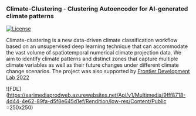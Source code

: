 ### Climate-Clustering - Clustering Autoencoder for AI-generated climate patterns
[![License](https://img.shields.io/badge/license-MIT-green)](./LICENSE)

Climate-clustering is a new data-driven climate classification workflow based on an unsupervised deep learning technique that can accommodate the vast volume of spatiotemporal numerical climate projection data. We aim to identify climate patterns and distinct zones that capture multiple climate variables as well as their future changes under different climate change scenarios. 
The project was also supported by [Frontier Development Lab 2022](https://frontierdevelopmentlab.org/fdl-2022#adaptation)

![FDL](https://earimediaprodweb.azurewebsites.net/Api/v1/Multimedia/9fff8718-4d44-4e62-89fa-d5f8e645d1ef/Rendition/low-res/Content/Public =250x250)

